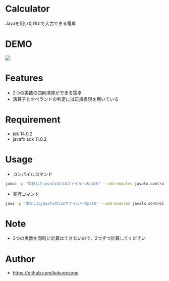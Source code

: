 # Calculator
Javaを用いたGUIで入力できる電卓

# DEMO
![](https://user-images.githubusercontent.com/72292551/109921682-9a2bd280-7cff-11eb-80d6-7a39544900e7.gif)

# Features
* 2つの実数の四則演算ができる電卓
* 演算子とオペランドの判定には正規表現を用いている

# Requirement
* jdk 14.0.2
* javafx sdk 11.0.2

# Usage
* コンパイルコマンド
```bash
javac -p "保存したjavafxのlibファイルへのpath" --add-modules javafx.controls -encoding UTF-8 Caluculator.java
```
* 実行コマンド
```bash
java -p "保存したjavafxのlibファイルへのpath" --add-modules javafx.controls Caluculator
```

# Note
* 3つの実数を同時に計算はできないので、2つずつ計算してください

# Author
* https://github.com/kokugosogo
